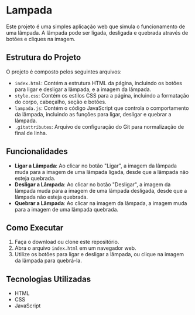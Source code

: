 # Lampada

Este projeto é uma simples aplicação web que simula o funcionamento de uma lâmpada. A lâmpada pode ser ligada, desligada e quebrada através de botões e cliques na imagem.

## Estrutura do Projeto

O projeto é composto pelos seguintes arquivos:

- `index.html`: Contém a estrutura HTML da página, incluindo os botões para ligar e desligar a lâmpada, e a imagem da lâmpada.
- `style.css`: Contém os estilos CSS para a página, incluindo a formatação do corpo, cabeçalho, seção e botões.
- `lampada.js`: Contém o código JavaScript que controla o comportamento da lâmpada, incluindo as funções para ligar, desligar e quebrar a lâmpada.
- `.gitattributes`: Arquivo de configuração do Git para normalização de final de linha.

## Funcionalidades

- **Ligar a Lâmpada**: Ao clicar no botão "Ligar", a imagem da lâmpada muda para a imagem de uma lâmpada ligada, desde que a lâmpada não esteja quebrada.
- **Desligar a Lâmpada**: Ao clicar no botão "Desligar", a imagem da lâmpada muda para a imagem de uma lâmpada desligada, desde que a lâmpada não esteja quebrada.
- **Quebrar a Lâmpada**: Ao clicar na imagem da lâmpada, a imagem muda para a imagem de uma lâmpada quebrada.

## Como Executar

1. Faça o download ou clone este repositório.
2. Abra o arquivo `index.html` em um navegador web.
3. Utilize os botões para ligar e desligar a lâmpada, ou clique na imagem da lâmpada para quebrá-la.

## Tecnologias Utilizadas

- HTML
- CSS
- JavaScript
